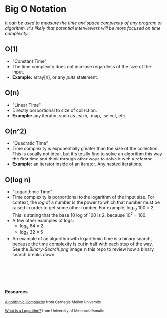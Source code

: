 # Big O Notation
*It can be used to measure the time and space complexity of any program or algorithm. It's likely that potential interviewers will be more focused on time complexity.*

## O(1)
-   "Constant Time"
-   The time complexity does not increase regardless of the size of the input.
-   **Example:** array[n], or any *puts* statement.

## O(n)
-   "Linear Time"
-   Directly porportional to size of collection.
-   **Example:** any iterator, such as .each, .map, .select, etc.

## O(n^2)
-   "Quadratic Time"
-   Time complexity is exponentially greater than the size of the collection. This is usually not ideal, but it's totally fine to solve an algorithm this way the first time and think through other ways to solve it with a refactor.
-   **Example:** an iterator inside of an iterator. Any nested iterations. 

## O(log n)
-   "Logarithmic Time"
-   Time complexity is porportional to the logarithm of the input size. For context, the *log* of a number is the power to which that number must be raised in order to get some other number. For example, log<sub>10</sub> 100 = 2. This is stating that the base 10 log of 100 is 2, because 10<sup>2</sup> = 100. 
-   A few other examples of logs:
    -   log<sub>8</sub> 64 = 2
    -   log<sub>2</sub> 32 = 5
-   An example of an algorithm with logarithmic time is a binary search, because the time complexity is cut in half with each step of the way. See the *Binary-Search.png* image in this repo to review how a binary search breaks down.
<br/>
<br/>
<br/>
<br/>

#### Resources
<small>[Algorithmic Complexity](https://www.cs.cmu.edu/~adamchik/15-121/lectures/Algorithmic%20Complexity/complexity.html) from Carnegie Mellon University</small>

<small>[What is a Logarithm?](http://www.mclph.umn.edu/mathrefresh/logs.html) from University of Minnesota/small>